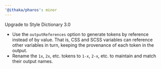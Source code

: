 ```yaml
---
'@ithaka/pharos': minor
---
```


Upgrade to Style Dictionary 3.0

- Use the `outputReferences` option to generate tokens by reference instead of by value.
  That is, CSS and SCSS variables can reference other variables in turn, keeping the provenance of each token in the output.
- Rename the `1x`, `2x`, etc. tokens to `1-x`, `2-x`, etc. to maintain and match their output names.
